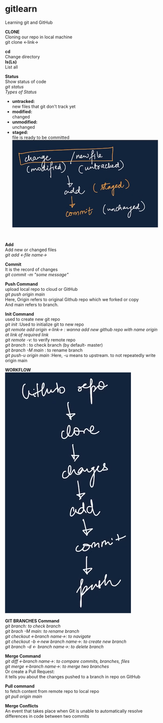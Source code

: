 # gitlearn
Learning git and GitHub

**CLONE**<br>
Cloning our repo in local machine<br>
git clone <-link-> <br>

**cd** <br>
Change directory<br>
**ls(Ls)**<br>
List all   

  **Status**<br>
Show status of code  
_git status_  
*Types of Status* 
- **untracked:**<br> new files that git don't track yet
- **modified:**<br> changed
- **unmodified:**<br> unchanged
- **staged:** <br> file is ready to be committed\
![Types of Status](img.png)
<br>

**Add**<br>
Add new or changed files  
*git add <-file name->*  

**Commit**<br>
It is the record of changes  
_git commit -m "some message"_ 

**Push Command**  
upload local repo to cloud or GitHub  
_git push origin main_  
Here, Origin refers to original Github repo which we forked or copy  
And main refers to branch.  

**Init Command**  
used to create new git repo  
_git init_ :Used to initialize git to new repo  
_git remote add origin <-link-> : wanna add new github repo with name origin at link of required link_  
_git remote -v_: to verify remote repo  
_git branch_ : to check branch (by default- master)   
_git branch -M main_ : to rename branch   
_git push-u origin main_ :Here, -u means to upstream. to not repeatedly write origin main  

**WORKFLOW**  
![Workflow](img_1.png)

**GIT BRANCHES Command**  
_git branch: to check branch   
git brach -M main: to rename branch     
git checkout <-branch name->: to navigate  
git checkout -b  <-new branch name->: to create new branch  
git branch -d <- branch name->: to delete branch_    

**Merge Command**  
_git diff <-branch name->: to compare commits, branches, files   
git merge <-branch name->: to merge two branches_  
Or create a Pull Request:  
it tells you about the changes pushed to a branch in repo on GitHub  

**Pull command**  
to fetch content from remote repo to local repo  
_git pull origin main_  

**Merge Conflicts**  
An event that takes place when Git is unable to automatically resolve differences in code between two commits  






 




